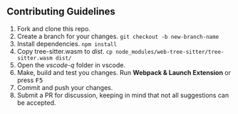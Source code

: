 ## Contributing Guidelines

1. Fork and clone this repo.
2. Create a branch for your changes. `git checkout -b new-branch-name`
3. Install dependencies. `npm install`
4. Copy tree-sitter.wasm to _dist_. `cp node_modules/web-tree-sitter/tree-sitter.wasm dist/`
5. Open the _vscode-q_ folder in vscode.
6. Make, build and test you changes. Run **Webpack & Launch Extension** or press <kbd>F5</kbd>
7. Commit and push your changes.
8. Submit a PR for discussion, keeping in mind that not all suggestions can be accepted.
